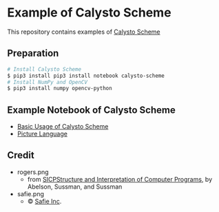 # Example of Calysto Scheme 
This repository contains examples of [Calysto Scheme](https://github.com/Calysto/calysto_scheme)


## Preparation
```bash
# Install Calysto Scheme
$ pip3 install pip3 install notebook calysto-scheme 
# Install NumPy and OpenCV
$ pip3 install numpy opencv-python
```

## Example Notebook of Calysto Scheme
- [Basic Usage of Calysto Scheme](./basic_usage.ipynb)
- [Picture Language](./picture_language.ipynb)

## Credit
- rogers.png
  - from [SICPStructure and Interpretation of Computer Programs](https://mitp-content-server.mit.edu/books/content/sectbyfn/books_pres_0/6515/sicp.zip/index.html), by Abelson, Sussman, and Sussman
- safie.png
  - © [Safie Inc](https://safie.co.jp/).